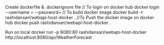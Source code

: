 Create dockerfile & .dockerignore file
// To login on docker hub
docker login --username =<username>  --password= <password>
// To build docker image
docker build -t rashidansari/webapi-host-docker .
//To Push the docker image on docker hub
docker push rashidansari/webapi-host-docker .

Run on local
docker run -p 8080:80 rashidansari/webapi-host-docker
http://localhost:8080/api/WeatherForecast
